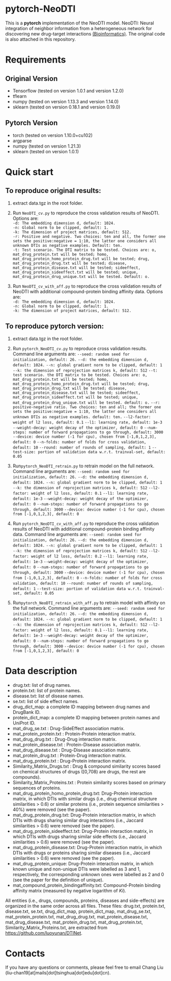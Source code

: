 # pytorch-NeoDTI
This is a **pytorch** implementation of the NeoDTI model.
NeoDTI: Neural integration of neighbor information from a heterogeneous network for discovering new drug-target interactions [(Bioinformatics)](https://academic.oup.com/bioinformatics/advance-article/doi/10.1093/bioinformatics/bty543/5047760). The original code is also attached in this repository. 

<!-- # Recent Update 09/06/2018
L2 regularization is added. -->

# Requirements

## Original Version
* Tensorflow (tested on version 1.0.1 and version 1.2.0)
* tflearn
* numpy (tested on version 1.13.3 and version 1.14.0)
* sklearn (tested on version 0.18.1 and version 0.19.0)

## Pytorch Version
* torch (tested on version 1.10.0+cu102)
* argparse 
* numpy (tested on version 1.21.3)
* sklearn (tested on version 1.0.1)

# Quick start

## To reproduce original results:
1. extract data.tgz in the root folder.

2. Run <code>NeoDTI_cv.py</code> to reproduce the cross validation results of NeoDTI. Options are:  
`-d: The embedding dimension d, default: 1024.`  
`-n: Global norm to be clipped, default: 1.`  
`-k: The dimension of project matrices, default: 512.`  
`-r: Positive and negative. Two choices: ten and all, the former one sets the positive:negative = 1:10, the latter one considers all unknown DTIs as negative examples. Default: ten.`  
`-t: Test scenario. The DTI matrix to be tested. Choices are: o, mat_drug_protein.txt will be tested; homo, mat_drug_protein_homo_protein_drug.txt will be tested; drug, mat_drug_protein_drug.txt will be tested; disease, mat_drug_protein_disease.txt will be tested; sideeffect, mat_drug_protein_sideeffect.txt will be tested; unique, mat_drug_protein_drug_unique.txt will be tested. Default: o.`

3. Run <code>NeoDTI_cv_with_aff.py</code> to reproduce the cross validation results of NeoDTI with additional compound-protein binding affinity data. Options are:  
`-d: The embedding dimension d, default: 1024.`  
`-n: Global norm to be clipped, default: 1.`  
`-k: The dimension of project matrices, default: 512.`  



## To reproduce pytorch version:
1. extract data.tgz in the root folder.

2. Run <code>pytorch_NeoDTI_cv.py</code> to reproduce cross validation results. Command line arguments are:
`--seed: random seed for initialization, default: 26.`
`--d: the embedding dimension d, default: 1024.`
`--n: global gradient norm to be clipped, default: 1`
`--k: the dimension of reprojection matrices k, default: 512`
`--t: test scenario. the DTI matrix to be tested. Choices are: o, mat_drug_protein.txt will be tested; homo, mat_drug_protein_homo_protein_drug.txt will be tested; drug, mat_drug_protein_drug.txt will be tested; disease, mat_drug_protein_disease.txt will be tested; sideeffect, mat_drug_protein_sideeffect.txt will be tested; unique, mat_drug_protein_drug_unique.txt will be tested. default: o.`
`--r: positive-negative ratio. Two choices: ten and all; the former one sets the positive:negative = 1:10, the latter one considers all unknown DTIs as negative examples. default: ten.`
`--l2-factor: weight of l2 loss, default: 0.1`
`--l1: learning rate, default: 1e-3`
`--weight-decay: weight decay of the optimizer, default: 0`
`--num-steps: number of forward propagations to go through, default: 3000`
`--device: device number (-1 for cpu), chosen from [-1,0,1,2,3], default: 0`
`--n-folds: number of folds for cross validation, default: 10`
`--round: number of rounds of sampling, default: 1`
`--test-size: portion of validation data w.r.t. trainval-set, default: 0.05`

3. Run<code>pytorch_NeoDTI_retrain.py</code> to retrain model on the full network. Command line arguments are:
`--seed: random seed for initialization, default: 26.`
`--d: the embedding dimension d, default: 1024.`
`--n: global gradient norm to be clipped, default: 1`
`--k: the dimension of reprojection matrices k, default: 512`
`--l2-factor: weight of l2 loss, default: 0.1`
`--l1: learning rate, default: 1e-3`
`--weight-decay: weight decay of the optimizer, default: 0`
`--num-steps: number of forward propagations to go through, default: 3000`
`--device: device number (-1 for cpu), chosen from [-1,0,1,2,3], default: 0`

4. Run <code>pytorch_NeoDTI_cv_with_aff.py</code> to reproduce the cross validation results of NeoDTI with additional compound-protein binding affinity data.
Command line arguments are:
`--seed: random seed for initialization, default: 26.`
`--d: the embedding dimension d, default: 1024.`
`--n: global gradient norm to be clipped, default: 1`
`--k: the dimension of reprojection matrices k, default: 512`
`--l2-factor: weight of l2 loss, default: 0.2`
`--l1: learning rate, default: 1e-3`
`--weight-decay: weight decay of the optimizer, default: 0`
`--num-steps: number of forward propagations to go through, default: 3000`
`--device: device number (-1 for cpu), chosen from [-1,0,1,2,3], default: 0`
`--n-folds: number of folds for cross validation, default: 10`
`--round: number of rounds of sampling, default: 1`
`--test-size: portion of validation data w.r.t. trainval-set, default: 0.05`

5. Run<code>pytorch_NeoDTI_retrain_with_aff.py</code> to retrain model with affinity on the full network. Command line arguments are:
`--seed: random seed for initialization, default: 26.`
`--d: the embedding dimension d, default: 1024.`
`--n: global gradient norm to be clipped, default: 1`
`--k: the dimension of reprojection matrices k, default: 512`
`--l2-factor: weight of l2 loss, default: 0.1`
`--l1: learning rate, default: 1e-3`
`--weight-decay: weight decay of the optimizer, default: 0`
`--num-steps: number of forward propagations to go through, default: 3000`
`--device: device number (-1 for cpu), chosen from [-1,0,1,2,3], default: 0`

# Data description
* drug.txt: list of drug names.
* protein.txt: list of protein names.
* disease.txt: list of disease names.
* se.txt: list of side effect names.
* drug_dict_map: a complete ID mapping between drug names and DrugBank ID.
* protein_dict_map: a complete ID mapping between protein names and UniProt ID.
* mat_drug_se.txt : Drug-SideEffect association matrix.
* mat_protein_protein.txt : Protein-Protein interaction matrix.
* mat_drug_drug.txt : Drug-Drug interaction matrix.
* mat_protein_disease.txt : Protein-Disease association matrix.
* mat_drug_disease.txt : Drug-Disease association matrix.
* mat_protein_drug.txt : Protein-Drug interaction matrix.
* mat_drug_protein.txt : Drug-Protein interaction matrix.
* Similarity_Matrix_Drugs.txt : Drug & compound similarity scores based on chemical structures of drugs (\[0,708) are drugs, the rest are compounds).
* Similarity_Matrix_Proteins.txt : Protein similarity scores based on primary sequences of proteins.
* mat_drug_protein_homo_protein_drug.txt: Drug-Protein interaction matrix, in which DTIs with similar drugs (i.e., drug chemical structure similarities > 0.6) or similar proteins (i.e., protein sequence similarities > 40%) were removed (see the paper).
* mat_drug_protein_drug.txt: Drug-Protein interaction matrix, in which DTIs with drugs sharing similar drug interactions (i.e., Jaccard similarities > 0.6) were removed (see the paper).
* mat_drug_protein_sideeffect.txt: Drug-Protein interaction matrix, in which DTIs with drugs sharing similar side effects (i.e., Jaccard similarities > 0.6) were removed (see the paper).
* mat_drug_protein_disease.txt: Drug-Protein interaction matrix, in which DTIs with drugs or proteins sharing similar diseases (i.e., Jaccard similarities > 0.6) were removed (see the paper).
* mat_drug_protein_unique: Drug-Protein interaction matrix, in which known unique and non-unique DTIs were labelled as 3 and 1, respectively, the corresponding unknown ones were labelled as 2 and 0 (see the paper for the definition of unique). 
* mat_compound_protein_bindingaffinity.txt: Compound-Protein binding affinity matrix (measured by negative logarithm of _Ki_).

All entities (i.e., drugs, compounds, proteins, diseases and side-effects) are organized in the same order across all files. These files: drug.txt, protein.txt, disease.txt, se.txt, drug_dict_map, protein_dict_map, mat_drug_se.txt, mat_protein_protein.txt, mat_drug_drug.txt, mat_protein_disease.txt, mat_drug_disease.txt, mat_protein_drug.txt, mat_drug_protein.txt, Similarity_Matrix_Proteins.txt, are extracted from https://github.com/luoyunan/DTINet.



# Contacts
If you have any questions or comments, please feel free to email Chang Liu (liu-chan19[at]mails[dot]tsinghua[dot]edu[dot]cn).

